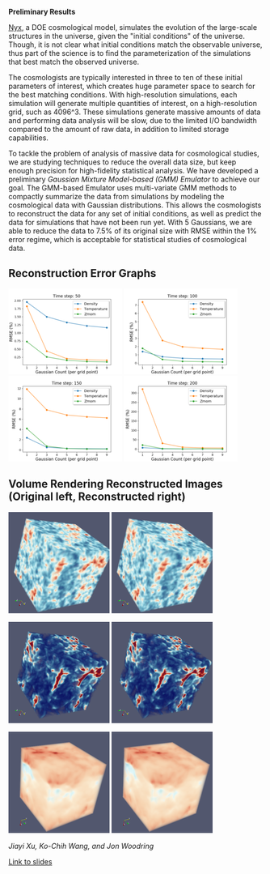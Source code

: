 **Preliminary Results**

[Nyx](https://github.com/AMReX-Astro/Nyx), a DOE cosmological model,
simulates the evolution of the large-scale structures in the universe,
given the "initial conditions" of the universe. Though, it is not clear
what initial conditions match the observable universe, thus part of the
science is to find the parameterization of the simulations that best
match the observed universe.

The cosmologists are typically interested in three to
ten of these initial parameters of interest, which creates huge parameter space
to search for the best matching conditions. With high-resolution simulations,
each simulation will generate multiple quantities of interest, on a high-resolution
grid, such as 4096^3. These simulations generate massive amounts of data
and performing data analysis will be slow, due to the limited I/O bandwidth
compared to the amount of raw data, in addition to limited storage capabilities.

To tackle the problem of analysis of massive data for cosmological studies,
we are studying techniques to reduce the overall data size, but keep
enough precision for high-fidelity statistical analysis. We have
developed a preliminary *Gaussian Mixture Model-based (GMM) Emulator*
to achieve our goal. The GMM-based Emulator uses multi-variate GMM methods
to compactly summarize the data from simulations by modeling the cosmological
data with Gaussian distributions. This allows the cosmologists to reconstruct
the data for any set of initial conditions, as well as predict the data for
simulations that have not been run yet. With 5 Gaussians, we are able to
reduce the data to 7.5% of its original size with RMSE within the 1% error
regime, which is acceptable for statistical studies of cosmological data.

## Reconstruction Error Graphs

![](images/2018-08-10/Picture1.png)
![](images/2018-08-10/Picture2.png)
![](images/2018-08-10/Picture3.png)
![](images/2018-08-10/Picture4.png)

## Volume Rendering Reconstructed Images (Original left, Reconstructed right)

![](images/2018-08-10/Picture5.png)
![](images/2018-08-10/Picture6.png)

![](images/2018-08-10/Picture7.png)
![](images/2018-08-10/Picture8.png)

![](images/2018-08-10/Picture9.png)
![](images/2018-08-10/Picture10.png)

*Jiayi Xu, Ko-Chih Wang, and Jon Woodring*

[Link to slides](files/2018-08-10/OneSlideSR.pptx)
